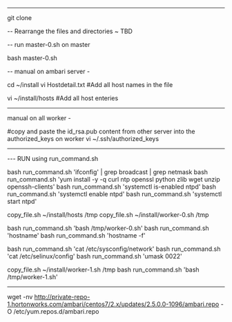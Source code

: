 
------------------------------------------------

git clone 

-- Rearrange the files and directories ~ TBD 

-- run master-0.sh on master 

bash master-0.sh

-- manual on ambari server - 

cd ~/install
vi Hostdetail.txt
#Add all host names in the file 

vi ~/install/hosts
#Add all host enteries 


------------------------------------------------


manual on all worker - 

#copy and paste the id_rsa.pub content from other server into the authorized_keys on worker
vi ~/.ssh/authorized_keys


------------------------------------------------


--- RUN using run_command.sh 

bash run_command.sh 'ifconfig'  | grep broadcast | grep netmask
bash run_command.sh 'yum install -y -q curl ntp openssl python zlib wget unzip openssh-clients'
bash run_command.sh 'systemctl is-enabled ntpd'
bash run_command.sh 'systemctl enable ntpd'
bash run_command.sh 'systemctl start ntpd'

copy_file.sh ~/install/hosts /tmp
copy_file.sh ~/install/worker-0.sh /tmp

bash run_command.sh 'bash /tmp/worker-0.sh'
bash run_command.sh 'hostname'
bash run_command.sh 'hostname -f'
                        
bash run_command.sh 'cat /etc/sysconfig/network'
bash run_command.sh 'cat /etc/selinux/config'
bash run_command.sh 'umask 0022'

copy_file.sh ~/install/worker-1.sh /tmp
bash run_command.sh 'bash /tmp/worker-1.sh'


------------------------------------------------




wget -nv http://private-repo-1.hortonworks.com/ambari/centos7/2.x/updates/2.5.0.0-1096/ambari.repo -O /etc/yum.repos.d/ambari.repo



